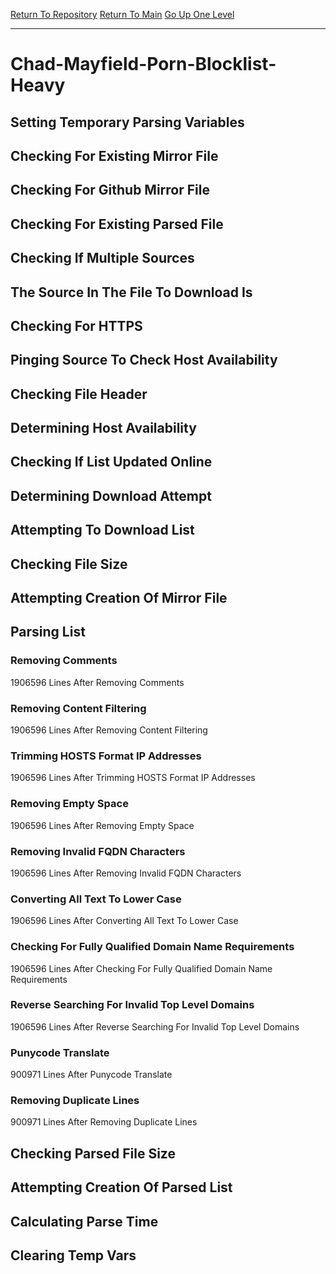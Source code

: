 [Return To Repository](https://github.com/DigitalWarrior/piholeparser/)
[Return To Main](https://github.com/DigitalWarrior/piholeparser/blob/master/RecentRunLogs/Mainlog.md)
[Go Up One Level](https://github.com/DigitalWarrior/piholeparser/blob/master/RecentRunLogs/TopLevelScripts/30-Processing-External-Blacklists.md)
____________________________________
# Chad-Mayfield-Porn-Blocklist-Heavy
## Setting Temporary Parsing Variables
## Checking For Existing Mirror File
## Checking For Github Mirror File
## Checking For Existing Parsed File
## Checking If Multiple Sources
## The Source In The File To Download Is
## Checking For HTTPS
## Pinging Source To Check Host Availability
## Checking File Header
## Determining Host Availability
## Checking If List Updated Online
## Determining Download Attempt
## Attempting To Download List
## Checking File Size
## Attempting Creation Of Mirror File
## Parsing List
### Removing Comments
1906596 Lines After Removing Comments
### Removing Content Filtering
1906596 Lines After Removing Content Filtering
### Trimming HOSTS Format IP Addresses
1906596 Lines After Trimming HOSTS Format IP Addresses
### Removing Empty Space
1906596 Lines After Removing Empty Space
### Removing Invalid FQDN Characters
1906596 Lines After Removing Invalid FQDN Characters
### Converting All Text To Lower Case
1906596 Lines After Converting All Text To Lower Case
### Checking For Fully Qualified Domain Name Requirements
1906596 Lines After Checking For Fully Qualified Domain Name Requirements
### Reverse Searching For Invalid Top Level Domains
1906596 Lines After Reverse Searching For Invalid Top Level Domains
### Punycode Translate
900971 Lines After Punycode Translate
### Removing Duplicate Lines
900971 Lines After Removing Duplicate Lines
## Checking Parsed File Size
## Attempting Creation Of Parsed List
## Calculating Parse Time
## Clearing Temp Vars
